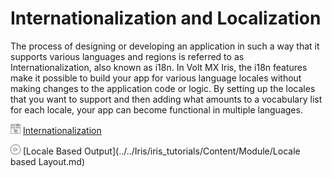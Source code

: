 
# Internationalization and Localization

The process of designing or developing an application in such a way that it supports various languages and regions is referred to as Internationalization, also known as i18n. In Volt MX Iris, the i18n features make it possible to build your app for various language locales without making changes to the application code or logic. By setting up the locales that you want to support and then adding what amounts to a vocabulary list for each locale, your app can become functional in multiple languages.

![](Resources/Marketplace.png) [Internationalization](../../Iris/iris_tutorials/Content/Module/internationalization.md)

![](Resources/overview_video.png) [Locale Based Output](../../Iris/iris_tutorials/Content/Module/Locale based Layout.md)

